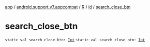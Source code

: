 [app](../../../index.md) / [android.support.v7.appcompat](../../index.md) / [R](../index.md) / [id](index.md) / [search_close_btn](.)

# search_close_btn

`static val search_close_btn: `[`Int`](https://kotlinlang.org/api/latest/jvm/stdlib/kotlin/-int/index.html)
`static val search_close_btn: `[`Int`](https://kotlinlang.org/api/latest/jvm/stdlib/kotlin/-int/index.html)